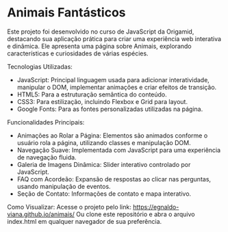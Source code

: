# Animais Fantásticos
Este projeto foi desenvolvido no curso de JavaScript da Origamid, destacando sua aplicação prática para criar uma experiência web interativa e dinâmica. Ele apresenta uma página sobre Animais, explorando características e curiosidades de várias espécies.

Tecnologias Utilizadas:
+ JavaScript: Principal linguagem usada para adicionar interatividade, manipular o DOM, implementar animações e criar efeitos de transição.
+ HTML5: Para a estruturação semântica do conteúdo.
+ CSS3: Para estilização, incluindo Flexbox e Grid para layout.
+ Google Fonts: Para as fontes personalizadas utilizadas na página.

Funcionalidades Principais:
+ Animações ao Rolar a Página: Elementos são animados conforme o usuário rola a página, utilizando classes e manipulação DOM.
+ Navegação Suave: Implementada com JavaScript para uma experiência de navegação fluida.
+ Galeria de Imagens Dinâmica: Slider interativo controlado por JavaScript.
+ FAQ com Acordeão: Expansão de respostas ao clicar nas perguntas, usando manipulação de eventos.
+ Seção de Contato: Informações de contato e mapa interativo.

Como Visualizar:
Acesse o projeto pelo link: https://egnaldo-viana.github.io/animais/ Ou clone este repositório e abra o arquivo index.html em qualquer navegador de sua preferência.
